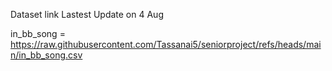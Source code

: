 Dataset link Lastest Update on 4 Aug

in_bb_song = https://raw.githubusercontent.com/Tassanai5/seniorproject/refs/heads/main/in_bb_song.csv
